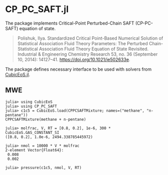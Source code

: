 # CP_PC_SAFT.jl

The package implements Critical-Point Perturbed-Chain SAFT (CP-PC-SAFT) equation of state.

>Polishuk, Ilya.
>Standardized Critical Point-Based Numerical Solution of Statistical Association Fluid Theory Parameters: The Perturbed Chain-Statistical Association Fluid Theory Equation of State Revisited.
>Industrial & Engineering Chemistry Research 53, no. 36 (September 10, 2014): 14127–41.
>https://doi.org/10.1021/ie502633e.

The package defines necessary interface to be used with solvers from [CubicEoS.jl](https://github.com/vvpisarev/CubicEoS.jl).


## MWE

```julia-repl
julia> using CubicEoS
julia> using CP_PC_SAFT
julia> c1c5 = CubicEoS.load(CPPCSAFTMixture; names=("methane", "n-pentane"))
CPPCSAFTMixture(methane + n-pentane)

julia> molfrac, V, RT = [0.8, 0.2], 1e-6, 300 * CubicEoS.GAS_CONSTANT_SI
([0.8, 0.2], 1.0e-6, 2494.338785445972)

julia> nmol = 10000 * V * molfrac
2-element Vector{Float64}:
 0.008
 0.002

julia> pressure(c1c5, nmol, V, RT)
```
